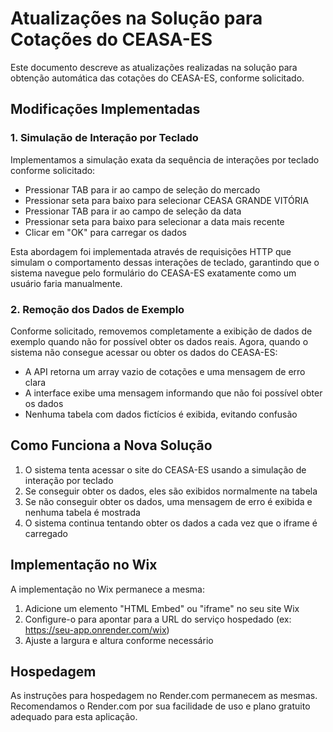 # Atualizações na Solução para Cotações do CEASA-ES

Este documento descreve as atualizações realizadas na solução para obtenção automática das cotações do CEASA-ES, conforme solicitado.

## Modificações Implementadas

### 1. Simulação de Interação por Teclado

Implementamos a simulação exata da sequência de interações por teclado conforme solicitado:
- Pressionar TAB para ir ao campo de seleção do mercado
- Pressionar seta para baixo para selecionar CEASA GRANDE VITÓRIA
- Pressionar TAB para ir ao campo de seleção da data
- Pressionar seta para baixo para selecionar a data mais recente
- Clicar em "OK" para carregar os dados

Esta abordagem foi implementada através de requisições HTTP que simulam o comportamento dessas interações de teclado, garantindo que o sistema navegue pelo formulário do CEASA-ES exatamente como um usuário faria manualmente.

### 2. Remoção dos Dados de Exemplo

Conforme solicitado, removemos completamente a exibição de dados de exemplo quando não for possível obter os dados reais. Agora, quando o sistema não consegue acessar ou obter os dados do CEASA-ES:

- A API retorna um array vazio de cotações e uma mensagem de erro clara
- A interface exibe uma mensagem informando que não foi possível obter os dados
- Nenhuma tabela com dados fictícios é exibida, evitando confusão

## Como Funciona a Nova Solução

1. O sistema tenta acessar o site do CEASA-ES usando a simulação de interação por teclado
2. Se conseguir obter os dados, eles são exibidos normalmente na tabela
3. Se não conseguir obter os dados, uma mensagem de erro é exibida e nenhuma tabela é mostrada
4. O sistema continua tentando obter os dados a cada vez que o iframe é carregado

## Implementação no Wix

A implementação no Wix permanece a mesma:
1. Adicione um elemento "HTML Embed" ou "iframe" no seu site Wix
2. Configure-o para apontar para a URL do serviço hospedado (ex: https://seu-app.onrender.com/wix)
3. Ajuste a largura e altura conforme necessário

## Hospedagem

As instruções para hospedagem no Render.com permanecem as mesmas. Recomendamos o Render.com por sua facilidade de uso e plano gratuito adequado para esta aplicação.
